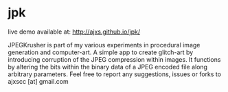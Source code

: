 # jpk

live demo available at: http://ajxs.github.io/jpk/

JPEGKrusher is part of my various experiments in procedural image generation and computer-art. A simple app to create glitch-art by introducing corruption of the JPEG compression within images. It functions by altering the bits within the binary data of a JPEG encoded file along arbitrary parameters.
Feel free to report any suggestions, issues or forks to ajxscc [at] gmail.com
